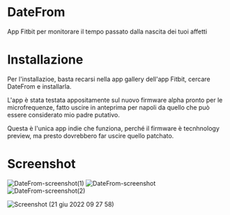 # DateFrom
App Fitbit per monitorare il tempo passato dalla nascita dei tuoi affetti

# Installazione


Per l'installazioe, basta recarsi nella app gallery dell'app Fitbit, cercare DateFrom e installarla.

L'app è stata testata appositamente sul nuovo firmware alpha pronto per le microfrequenze, fatto uscire in anteprima per napoli da quello che può essere considerato mio padre putativo.

Questa è l'unica app indie che funziona, perché il firmware è tecnhnology preview, ma presto dovrebbero far uscire quello patchato.

# Screenshot
![DateFrom-screenshot(1)](https://user-images.githubusercontent.com/49764967/174743014-22906867-1b70-41e7-b9db-535f9d7aefe7.png)
![DateFrom-screenshot](https://user-images.githubusercontent.com/49764967/174743021-ebea6107-74c2-4c9d-9bf7-84cc38de537a.png)
![DateFrom-screenshot(2)](https://user-images.githubusercontent.com/49764967/174745594-2329e232-fe40-4e2b-a074-b298fe7bd5dc.png)

![Screenshot (21 giu 2022 09 27 58)](https://user-images.githubusercontent.com/49764967/174743127-e3eade81-c6a5-474e-b9bb-5c2bc7a5749c.png)
